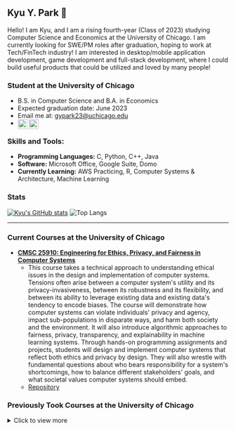 ## Kyu Y. Park 👋 

Hello! I am Kyu, and I am a rising fourth-year (Class of 2023) studying Computer Science and Economics at the University of Chicago. I am currently looking for SWE/PM roles after graduation, hoping to work at Tech/FinTech industry! I am interested in desktop/mobile application development, game development and full-stack development, where I could build useful products that could be utilized and loved by many people!   

### Student at the University of Chicago

- B.S. in Computer Science and B.A. in Economics
- Expected graduation date: June 2023
- Email me at: gypark23@uchicago.edu
- [<img align="left" alt="codeSTACKr | LinkedIn" width="22px" src="https://cdn.jsdelivr.net/npm/simple-icons@v3/icons/gmail.svg" />][email] [<img align="left" alt="codeSTACKr | LinkedIn" width="22px" src="https://cdn.jsdelivr.net/npm/simple-icons@v3/icons/linkedin.svg" />][linkedin]

### Skills and Tools:

- **Programming Languages:** C, Python, C++, Java
- **Software:** Microsoft Office, Google Suite, Domo 
- **Currently Learning:** AWS Practicing, R, Computer Systems & Architecture, Machine Learning

### Stats
[![Kyu's GitHub stats](https://github-readme-stats.vercel.app/api?username=gypark23&include_all_commits=true&hide=contribs&count_private=true)](https://github.com/gypark23)
![Top Langs](https://github-readme-stats.vercel.app/api/top-langs/?username=gypark23&layout=compact&langs_count=8)



---

### Current Courses at the University of Chicago
- **[CMSC 25910: Engineering for Ethics, Privacy, and Fairness in Computer Systems](https://www.classes.cs.uchicago.edu/archive/2022/spring/25910-1/index.html)**
  - This course takes a technical approach to understanding ethical issues in the design and implementation of computer systems. Tensions often arise between a computer system's utility and its privacy-invasiveness, between its robustness and its flexibility, and between its ability to leverage existing data and existing data's tendency to encode biases. The course will demonstrate how computer systems can violate individuals' privacy and agency, impact sub-populations in disparate ways, and harm both society and the environment. It will also introduce algorithmic approaches to fairness, privacy, transparency, and explainability in machine learning systems. Through hands-on programming assignments and projects, students will design and implement computer systems that reflect both ethics and privacy by design. They will also wrestle with fundamental questions about who bears responsibility for a system's shortcomings, how to balance different stakeholders' goals, and what societal values computer systems should embed.
  - [Repository](https://github.com/gypark23/CS151)


### Previously Took Courses at the University of Chicago
<details>
  <summary>  Click to view more </summary>

- **CMSC 15100: Introduction to Computer Science I**
  - This sequence, which is recommended for all students planning to take more advanced courses in computer science, introduces computer science mostly through the study of programming in functional (Scheme) and imperative (C) programming languages. Topics include program design, control and data abstraction, recursion and induction, higher-order programming, types and polymorphism, time and space analysis, memory management, and data structures including lists, trees, and graphs.
  - [Repository](https://github.com/gypark23/CS151)
- **CMSC 15200: Introduction to Computer Science II**
  - This sequence, which is recommended for all students planning to take more advanced courses in computer science, introduces computer science mostly through the study of programming in functional (Scheme) and imperative (C) programming languages. Topics include program design, control and data abstraction, recursion and induction, higher-order programming, types and polymorphism, time and space analysis, memory management, and data structures including lists, trees, and graphs. 
  - [Repository](https://github.com/gypark23/CS152)
- **[CMSC 15400: Introduction to Computer Systems](https://sites.google.com/site/cs154uchicago)**
  - This course covers the basics of computer systems from a programmer's perspective. Topics include data representation, machine language programming, exceptions, memory systems, and being the client of an operating system. Our goal is to help students be more effective programmers and to prepare students for advanced systems courses, such as architecture, compilers, operating systems, and networks. The course involves homeworks, exams, labs, and programming projects. Proficiency in C programming is assumed, as per the course pre-requisites.
  - [Repository](https://github.com/gypark23/CS154)
- **[CMSC 22000: Introduction to Software Development](https://uchicago-cs.github.io/cmsc22000/)**
  - Developing a software system (e.g., an application, a web server, an operating system, etc.) requires much more than just knowing how to program. Software development encompasses multiple activities, such as systems design, implementation, testing, debugging, deployment, documentation, and maintenance, all weaved together by following a specific methodology. Not just that, software development is a highly collaborative activity, where certain skills, like effective communication and the ability to give/receive feedback, can be key to the success of a software project. This class bridges the gap between knowing how to program and knowing how to develop software: it is intended for students who have recently completed CMSC 15200 Introduction to Computer Science 2 or CMSC 16200 Honors Introduction to Computer Science 2, and will cover fundamental concepts and skills in software development, providing a solid foundation before students move on to majors-level classes that require developing complex software systems. The class will cover foundational topics in software development in lectures, but will also include hands-on homeworks, guest lectures from industry speakers, and a collaborative quarter-long project, where the entire class, divided into teams with specific responsibilities, will work on developing new features for an existing software system.
  - [Repository](https://github.com/uchicago-cs/chiventure)
- **CMSC 22240: Computer Architecture for Scientists**
  - Designed to provide an understanding of the key scientific ideas that underpin the extraordinary capabilities of today's computers, including speed (gigahertz), illusion of sequential order (relativity), dynamic locality (warping space), parallelism, keeping it cheap - and low-energy (e-field scaling), and of course their ability as universal information processing engines. These scientific "miracles" are robust, and provide a valuable longer-term understanding of computer capabilities, performance, and limits to the wealth of computer scientists practicing data science, software development, or machine learning.
  - [Repository](https://github.com/gypark23/CS222)
- **CMSC 22880: Introduction to Quantum Computing**
  - This introduction to quantum computing will cover the key principles of quantum information science and how they relate to quantum computing as well as the notation and operations used in QIS. We will then take these building blocks and linear algebra principles to build up to several quantum algorithms and complete several quantum programs using a mainstream quantum programming language.
  - [Repository](https://github.com/gypark23/CS228)
  

</details>

[email]: mailto:gypark23@uchicago.edu
[linkedin]: https://www.linkedin.com/in/kyu-y-park-8963401a0/
